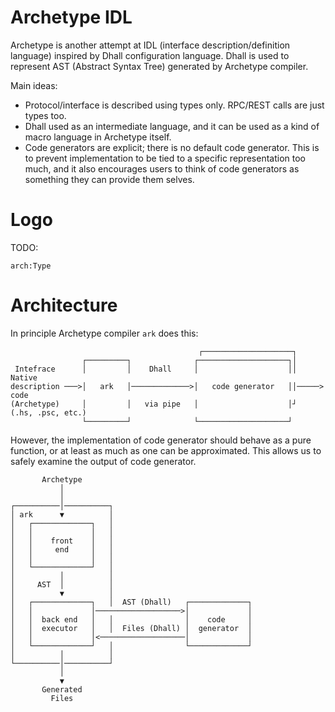 # Archetype IDL

Archetype is another attempt at IDL (interface description/definition language)
inspired by Dhall configuration language.  Dhall is used to represent AST
(Abstract Syntax Tree) generated by Archetype compiler.

Main ideas:

* Protocol/interface is described using types only.  RPC/REST calls are just
  types too.
* Dhall used as an intermediate language, and it can be used as a kind of macro
  language in Archetype itself.
* Code generators are explicit; there is no default code generator.  This is to
  prevent implementation to be tied to a specific representation too much, and
  it also encourages users to think of code generators as something they can
  provide them selves.


# Logo

TODO:
```
arch:Type
```

# Architecture

In principle Archetype compiler `ark` does this:

```
                                          ┌────────────────────┐
                ┌─────────┐              ┌────────────────────┐│
 Intefrace      │         │    Dhall     │                    ││        Native
description ───>│   ark   │─────────────>│   code generator   ││─────>   code
(Archetype)     │         │   via pipe   │                    │┘   (.hs, .psc, etc.)
                └─────────┘              └────────────────────┘
```

However, the implementation of code generator should behave as a pure function,
or at least as much as one can be approximated.  This allows us to safely
examine the output of code generator.

```
       Archetype
           │
           │
┌──────────│──────────┐
│ ark      ▼          │
│   ┌─────────────┐   │
│   │             │   │
│   │    front    │   │
│   │     end     │   │
│   │             │   │
│   └─────────────┘   │
│          │          │
│     AST  │          │
│          ▼          │
│   ┌─────────────┐   │  AST (Dhall)   ┌─────────────┐
│   │             │───────────────────>│             │
│   │  back end   │   │                │    code     │
│   │  executor   │   │  Files (Dhall) │  generator  │
│   │             │<───────────────────│             │
│   └─────────────┘   │                └─────────────┘
│          │          │
└──────────│──────────┘
           │
           ▼
       Generated
         Files
```
